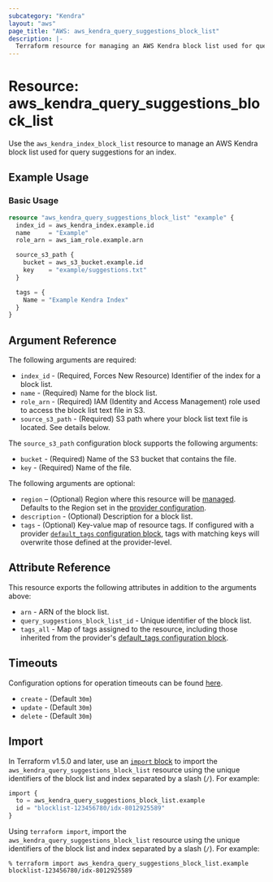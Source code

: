 ```yaml
---
subcategory: "Kendra"
layout: "aws"
page_title: "AWS: aws_kendra_query_suggestions_block_list"
description: |-
  Terraform resource for managing an AWS Kendra block list used for query suggestions for an index
---
```


# Resource: aws_kendra_query_suggestions_block_list

Use the `aws_kendra_index_block_list` resource to manage an AWS Kendra block list used for query suggestions for an index.

## Example Usage

### Basic Usage

```terraform
resource "aws_kendra_query_suggestions_block_list" "example" {
  index_id = aws_kendra_index.example.id
  name     = "Example"
  role_arn = aws_iam_role.example.arn

  source_s3_path {
    bucket = aws_s3_bucket.example.id
    key    = "example/suggestions.txt"
  }

  tags = {
    Name = "Example Kendra Index"
  }
}
```

## Argument Reference

The following arguments are required:

* `index_id` - (Required, Forces New Resource) Identifier of the index for a block list.
* `name` - (Required) Name for the block list.
* `role_arn` - (Required) IAM (Identity and Access Management) role used to access the block list text file in S3.
* `source_s3_path` - (Required) S3 path where your block list text file is located. See details below.

The `source_s3_path` configuration block supports the following arguments:

* `bucket` - (Required) Name of the S3 bucket that contains the file.
* `key` - (Required) Name of the file.

The following arguments are optional:

* `region` – (Optional) Region where this resource will be [managed](https://docs.aws.amazon.com/general/latest/gr/rande.html#regional-endpoints). Defaults to the Region set in the [provider configuration](https://registry.terraform.io/providers/hashicorp/aws/latest/docs#aws-configuration-reference).
* `description` - (Optional) Description for a block list.
* `tags` - (Optional) Key-value map of resource tags. If configured with a provider [`default_tags` configuration block](https://registry.terraform.io/providers/hashicorp/aws/latest/docs#default_tags-configuration-block), tags with matching keys will overwrite those defined at the provider-level.

## Attribute Reference

This resource exports the following attributes in addition to the arguments above:

* `arn` - ARN of the block list.
* `query_suggestions_block_list_id` - Unique identifier of the block list.
* `tags_all` - Map of tags assigned to the resource, including those inherited from the provider's [default_tags configuration block](https://registry.terraform.io/providers/hashicorp/aws/latest/docs#default_tags-configuration-block).

## Timeouts

Configuration options for operation timeouts can be found [here](https://developer.hashicorp.com/terraform/language/resources/syntax#operation-timeouts).

* `create` - (Default `30m`)
* `update` - (Default `30m`)
* `delete` - (Default `30m`)

## Import

In Terraform v1.5.0 and later, use an [`import` block](https://developer.hashicorp.com/terraform/language/import) to import the `aws_kendra_query_suggestions_block_list` resource using the unique identifiers of the block list and index separated by a slash (`/`). For example:

```terraform
import {
  to = aws_kendra_query_suggestions_block_list.example
  id = "blocklist-123456780/idx-8012925589"
}
```

Using `terraform import`, import the `aws_kendra_query_suggestions_block_list` resource using the unique identifiers of the block list and index separated by a slash (`/`). For example:

```console
% terraform import aws_kendra_query_suggestions_block_list.example blocklist-123456780/idx-8012925589
```
